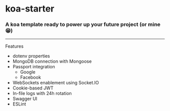 # koa-starter

### A koa template ready to power up your future project (or mine 😁)
----
Features

- dotenv properties
- MongoDB connection with Mongoose
- Passport integration
  - Google
  - Facebook
- WebSockets enablement using Socket.IO
- Cookie-based JWT
- In-file logs with 24h rotation
- Swagger UI
- ESLint
